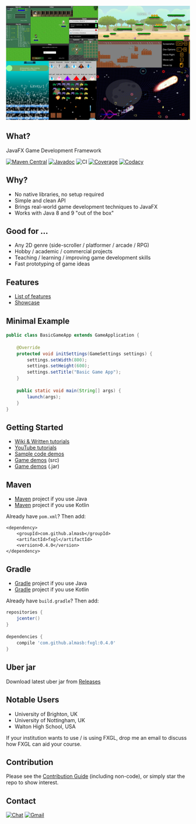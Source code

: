 ![promo](https://raw.githubusercontent.com/AlmasB/git-server/master/storage/images/fxgl_promo.jpg)

## What?

JavaFX Game Development Framework

[![Maven Central](https://img.shields.io/maven-central/v/com.github.almasb/fxgl.svg)]()
[![Javadoc](https://img.shields.io/badge/docs-javadoc-blue.svg)](https://www.javadoc.io/doc/com.github.almasb/fxgl/)
![CI](https://travis-ci.org/AlmasB/FXGL.svg?branch=master)
[![Coverage](https://api.codacy.com/project/badge/Coverage/9603c2522deb42fbb9146bedfcb860b2)](https://www.codacy.com/app/AlmasB/FXGL?utm_source=github.com&amp;utm_medium=referral&amp;utm_content=AlmasB/FXGL&amp;utm_campaign=Badge_Coverage)
[![Codacy](https://api.codacy.com/project/badge/Grade/9603c2522deb42fbb9146bedfcb860b2)](https://www.codacy.com/app/AlmasB/FXGL?utm_source=github.com&amp;utm_medium=referral&amp;utm_content=AlmasB/FXGL&amp;utm_campaign=Badge_Grade)

## Why?

* No native libraries, no setup required
* Simple and clean API
* Brings real-world game development techniques to JavaFX
* Works with Java 8 and 9 "out of the box"

## Good for ...

* Any 2D genre (side-scroller / platformer / arcade / RPG)
* Hobby / academic / commercial projects
* Teaching / learning / improving game development skills
* Fast prototyping of game ideas

## Features

* [List of features](https://github.com/AlmasB/FXGL/wiki/Core-Features)
* [Showcase](http://almasb.github.io/FXGLGames/)

## Minimal Example

```java
public class BasicGameApp extends GameApplication {

    @Override
    protected void initSettings(GameSettings settings) {
        settings.setWidth(800);
        settings.setHeight(600);
        settings.setTitle("Basic Game App");
    }

    public static void main(String[] args) {
        launch(args);
    }
}
```

## Getting Started

* [Wiki & Written tutorials](https://github.com/AlmasB/FXGL/wiki)
* [YouTube tutorials](https://www.youtube.com/playlist?list=PL4h6ypqTi3RTiTuAQFKE6xwflnPKyFuPp)
* [Sample code demos](fxgl-samples)
* [Game demos](https://github.com/AlmasB/FXGLGames) (src)
* [Game demos](https://github.com/AlmasB/FXGLGames/tree/master/binaries) (.jar)

## Maven

* [Maven](https://github.com/AlmasB/FXGL-Maven) project if you use Java
* [Maven](https://github.com/AlmasB/FXGL-MavenKt) project if you use Kotlin

Already have `pom.xml`? Then add:

```maven
<dependency>
    <groupId>com.github.almasb</groupId>
    <artifactId>fxgl</artifactId>
    <version>0.4.0</version>
</dependency>
```

## Gradle

* [Gradle](https://github.com/AlmasB/FXGL-Gradle) project if you use Java
* [Gradle](https://github.com/AlmasB/FXGL-GradleKt) project if you use Kotlin

Already have `build.gradle`? Then add:

```gradle
repositories {
    jcenter()
}

dependencies {
    compile 'com.github.almasb:fxgl:0.4.0'
}
```

## Uber jar

Download latest uber jar from [Releases](https://github.com/AlmasB/FXGL/releases)

## Notable Users

* University of Brighton, UK
* University of Nottingham, UK
* Walton High School, USA

If your institution wants to use / is using FXGL, drop me an email to discuss how FXGL can aid your course.

## Contribution

Please see the [Contribution Guide](CONTRIBUTING.md) (including non-code), or simply star the repo to show interest.

## Contact

[![Chat](https://badges.gitter.im/AlmasB/FXGL.svg)](https://gitter.im/AlmasB/FXGL)
[![Gmail](https://img.shields.io/badge/Email-almaslvl@gmail.com-red.svg)](https://plus.google.com/+AlmasB0/about)
